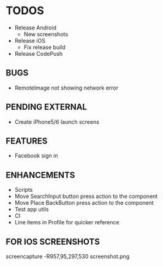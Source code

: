 # TODOS

- Release Android
  - New screenshots
- Release iOS
  - Fix release build
- Release CodePush

## BUGS

- RemoteImage not showing network error

## PENDING EXTERNAL

- Create iPhone5/6 launch screens

## FEATURES

- Facebook sign in

## ENHANCEMENTS

- Scripts
- Move SearchInput button press action to the component
- Move Place BackButton press action to the component
- Test app utils
- CI
- Line items in Profile for quicker reference

## FOR IOS SCREENSHOTS

screencapture -R957,95,297,530 screenshot.png
